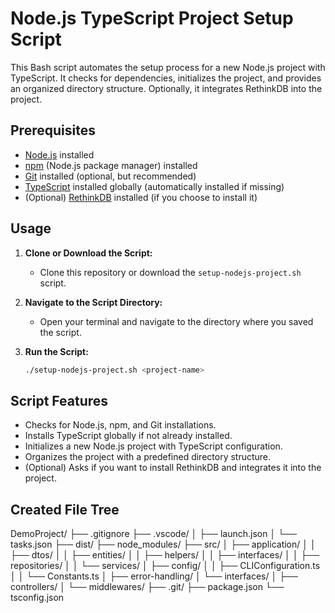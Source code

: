 # Node.js TypeScript Project Setup Script

This Bash script automates the setup process for a new Node.js project with TypeScript. It checks for dependencies, initializes the project, and provides an organized directory structure. Optionally, it integrates RethinkDB into the project.

## Prerequisites

- [Node.js](https://nodejs.org/) installed
- [npm](https://www.npmjs.com/) (Node.js package manager) installed
- [Git](https://git-scm.com/) installed (optional, but recommended)
- [TypeScript](https://www.typescriptlang.org/) installed globally (automatically installed if missing)
- (Optional) [RethinkDB](https://rethinkdb.com/) installed (if you choose to install it)

## Usage

1. **Clone or Download the Script:**
   - Clone this repository or download the `setup-nodejs-project.sh` script.

2. **Navigate to the Script Directory:**
   - Open your terminal and navigate to the directory where you saved the script.

3. **Run the Script:**
   ```bash
   ./setup-nodejs-project.sh <project-name>

## Script Features

- Checks for Node.js, npm, and Git installations.
- Installs TypeScript globally if not already installed.
- Initializes a new Node.js project with TypeScript configuration.
- Organizes the project with a predefined directory structure.
- (Optional) Asks if you want to install RethinkDB and integrates it into the project.

## Created File Tree
DemoProject/
├── .gitignore
├── .vscode/
│   ├── launch.json
│   └── tasks.json
├── dist/
├── node_modules/
├── src/
│   ├── application/
│   │   ├── dtos/
│   │   ├── entities/
│   │   ├── helpers/
│   │   ├── interfaces/
│   │   ├── repositories/
│   │   └── services/
│   ├── config/
│   │   ├── CLIConfiguration.ts
│   │   └── Constants.ts
│   ├── error-handling/
│   └── interfaces/
│       ├── controllers/
│       └── middlewares/
├── .git/
├── package.json
└── tsconfig.json



